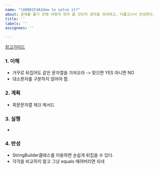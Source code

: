 ```yaml
---
name: "\U0001F4A1How to solve it?"
about: 문제를 풀기 전에 어떻게 먼저 풀 것인지 생각을 정리하고, 다풀고나서 반성한다.
title: ''
labels: ''
assignees: ''

---
```


[참고가이드](https://megaptera.notion.site/6-5f9b4105eb0748fd8f8baa631d92d6ea)

### 1. 이해
- 거꾸로 뒤집어도 같은 문자열을 가져오라 -> 맞으면 YES 아니면 NO
- 대소문자를 구분하지 않아야 함.

### 2. 계획
- 회문문자열 체크 메서드

### 3. 실행
- 

### 4. 반성
- StringBuilder클래스를 이용하면 손쉽게 뒤집을 수 있다.
- 각각을 비교하지 말고 그냥 equals 때려버리면 되네
